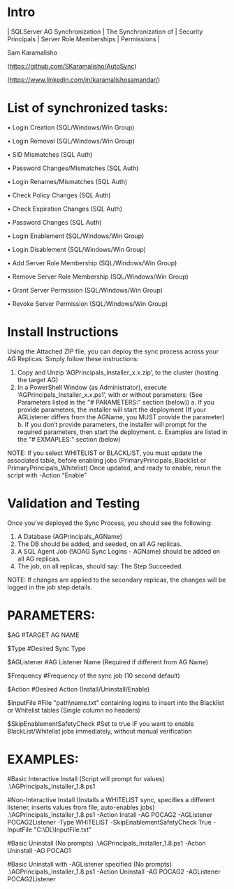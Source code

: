 # Intro 

| SQLServer AG Synchronization | The Synchronization of | Security Principals | Server Role Memberships | Permissions |
	
Sam Karamalisho

(https://github.com/SKaramalisho/AutoSync)

(https://www.linkedin.com/in/karamalishosamandar/)

# List of synchronized tasks:

•	Login Creation (SQL/Windows/Win Group)

•	Login Removal (SQL/Windows/Win Group)

•	SID Mismatches (SQL Auth)

•	Password Changes/Mismatches (SQL Auth)

•	Login Renames/Mismatches (SQL Auth)

•	Check Policy Changes (SQL Auth)

•	Check Expiration Changes (SQL Auth)

•	Password Changes (SQL Auth)

•	Login Enablement (SQL/Windows/Win Group)

•	Login Disablement (SQL/Windows/Win Group)

•	Add Server Role Membership (SQL/Windows/Win Group)

•	Remove Server Role Membership (SQL/Windows/Win Group)

•	Grant Server Permission (SQL/Windows/Win Group)

•	Revoke Server Permission (SQL/Windows/Win Group)


# Install Instructions

Using the Attached ZIP file, you can deploy the sync process across your AG Replicas.
Simply follow these instructions:

1.	Copy and Unzip ‘AGPrincipals_Installer_x.x.zip’, to the cluster (hosting the target AG)
2.	In a PowerShell Window (as Administrator), execute ‘AGPrincipals_Installer_x.x.ps1’, with or without parameters: (See Parameters listed in the "# PARAMETERS:" section (below))
a.	If you provide parameters, the installer will start the deployment (If your AGListener differs from the AGName, you MUST provide the parameter)
b.	If you don’t provide parameters, the installer will prompt for the required parameters, then start the deployment.
c.	Examples are listed in the "# EXMAPLES:" section (below)

NOTE: If you select WHITELIST or BLACKLIST, you must update the associated table, before enabling jobs (PrimaryPrincipals_Blacklist or PrimaryPrincipals_Whitelist)
Once updated, and ready to enable, rerun the script with -Action “Enable”

# Validation and Testing 

Once you’ve deployed the Sync Process, you should see the following:
1)	A Database (AGPrincipals_AGName) 
2)	The DB should be added, and seeded, on all AG replicas.
3)	A SQL Agent Job (!AOAG Sync Logins - AGName) should be added on all AG replicas.
4)	The job, on all replicas, should say: The Step Succeeded.


NOTE: If changes are applied to the secondary replicas, the changes will be logged in the job step details. 

# PARAMETERS:

$AG #TARGET AG NAME
 
$Type #Desired Sync Type
 
$AGListener #AG Listener Name (Required if different from AG Name)
 
$Frequency #Frequency of the sync job (10 second default)
 
$Action #Desired Action (Install/Uninstall/Enable)
 
$InputFile #File "path\name.txt" containing logins to insert into the Blacklist or Whitelist tables (Single column no headers)
 
$SkipEnablementSafetyCheck #Set to true IF you want to enable BlackList/Whitelist jobs immediately, without manual verification
 

# EXAMPLES:

#Basic Interactive Install (Script will prompt for values)
.\AGPrincipals_Installer_1.8.ps1

#Non-Interactive Install (Installs a WHITELIST sync, specifies a different listener, inserts values from file, auto-enables jobs)
.\AGPrincipals_Installer_1.8.ps1 -Action Install -AG POCAG2 -AGListener POCAG2Listener -Type WHITELIST -SkipEnablementSafetyCheck True -InputFile "C:\DL\InputFile.txt"

#Basic Uninstall (No prompts)
.\AGPrincipals_Installer_1.8.ps1 -Action Uninstall -AG POCAG1

#Basic Uninstall with -AGListener specified (No prompts)
.\AGPrincipals_Installer_1.8.ps1 -Action Uninstall -AG POCAG2 -AGListener POCAG2Listener
